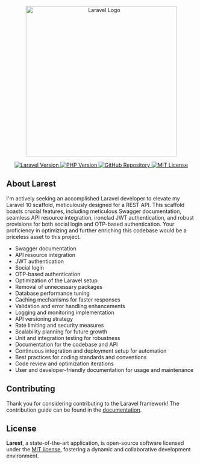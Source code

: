 <p align="center"><a href="https://laravel.com" target="_blank"><img src="https://raw.githubusercontent.com/laravel/art/master/logo-lockup/5%20SVG/2%20CMYK/1%20Full%20Color/laravel-logolockup-cmyk-red.svg" width="400" alt="Laravel Logo"></a></p>

<p align="center">
  <a href="https://laravel.com">
    <img src="https://img.shields.io/badge/Laravel-10-orange?style=for-the-badge" alt="Laravel Version">
  </a>
  <a href="https://www.php.net">
    <img src="https://img.shields.io/badge/PHP-8.0-blue?style=for-the-badge" alt="PHP Version">
  </a>
  <a href="https://github.com/masihgh/larest">
    <img src="https://img.shields.io/badge/GitHub-Repo-brightgreen?style=for-the-badge" alt="GitHub Repository">
  </a>
  <a href="https://opensource.org/licenses/MIT">
    <img src="https://img.shields.io/badge/License-MIT-brightgreen?style=for-the-badge" alt="MIT License">
  </a>
</p>

## About Larest

I'm actively seeking an accomplished Laravel developer to elevate my Laravel 10 scaffold, meticulously designed for a REST API. This scaffold boasts crucial features, including meticulous Swagger documentation, seamless API resource integration, ironclad JWT authentication, and robust provisions for both social login and OTP-based authentication. Your proficiency in optimizing and further enriching this codebase would be a priceless asset to this project.

- Swagger documentation
- API resource integration
- JWT authentication
- Social login
- OTP-based authentication
- Optimization of the Laravel setup
- Removal of unnecessary packages
- Database performance tuning
- Caching mechanisms for faster responses
- Validation and error handling enhancements
- Logging and monitoring implementation
- API versioning strategy
- Rate limiting and security measures
- Scalability planning for future growth
- Unit and integration testing for robustness
- Documentation for the codebase and API
- Continuous integration and deployment setup for automation
- Best practices for coding standards and conventions
- Code review and optimization iterations
- User and developer-friendly documentation for usage and maintenance


## Contributing
Thank you for considering contributing to the Laravel framework! The contribution guide can be found in the [documentation](#).

## License
**Larest**, a state-of-the-art application, is open-source software licensed under the [MIT license](https://opensource.org/licenses/MIT), fostering a dynamic and collaborative development environment.
